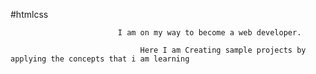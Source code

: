 #htmlcss







                            I am on my way to become a web developer.

                                 Here I am Creating sample projects by applying the concepts that i am learning  
